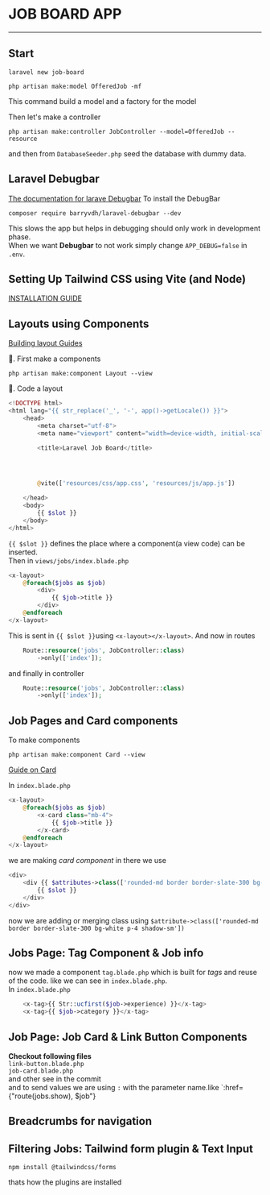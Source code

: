 # JOB BOARD APP

<hr>

## Start

```
laravel new job-board
```

```
php artisan make:model OfferedJob -mf
```

This command build a model and a factory for the model

Then let's make a controller

```
php artisan make:controller JobController --model=OfferedJob --resource
```

and then from `DatabaseSeeder.php` seed the database with dummy data.

## Laravel Debugbar

[The documentation for larave Debugbar](https://github.com/barryvdh/laravel-debugbar?tab=readme-ov-file#debugbar-for-laravel)
To install the DebugBar

```
composer require barryvdh/laravel-debugbar --dev
```

This slows the app but helps in debugging should only work in development phase.  
When we want **Debugbar** to not work simply change `APP_DEBUG=false` in `.env`.

## Setting Up Tailwind CSS using Vite (and Node)

[INSTALLATION GUIDE](https://tailwindcss.com/docs/installation/framework-guides/laravel/vite)

## Layouts using Components

[Building layout Guides](https://laravel.com/docs/11.x/blade#building-layouts)

🚀. First make a components

```
php artisan make:component Layout --view
```

🚀. Code a layout

```php
<!DOCTYPE html>
<html lang="{{ str_replace('_', '-', app()->getLocale()) }}">
    <head>
        <meta charset="utf-8">
        <meta name="viewport" content="width=device-width, initial-scale=1">

        <title>Laravel Job Board</title>




        @vite(['resources/css/app.css', 'resources/js/app.js'])

    </head>
    <body>
        {{ $slot }}
    </body>
</html>
```

`{{ $slot }}` defines the place where a component(a view code) can be inserted.  
Then in `views/jobs/index.blade.php`

```php
<x-layout>
    @foreach($jobs as $job)
        <div>
            {{ $job->title }}
        </div>
    @endforeach
</x-layout>
```

This is sent in `{{ $slot }}`using `<x-layout></x-layout>`. And now in routes

```php
    Route::resource('jobs', JobController::class)
        ->only(['index']);
```

and finally in controller

```php
    Route::resource('jobs', JobController::class)
        ->only(['index']);
```

## Job Pages and Card components

To make components

```
php artisan make:component Card --view
```

[Guide on Card](https://laravel.com/docs/11.x/blade#components)

In `index.blade.php`

```php
<x-layout>
    @foreach($jobs as $job)
        <x-card class="mb-4">
            {{ $job->title }}
        </x-card>
    @endforeach
</x-layout>

```

we are making _card component_ in there we use

```php
<div>
    <div {{ $attributes->class(['rounded-md border border-slate-300 bg-white p-4 shadow-sm']) }}>
        {{ $slot }}
    </div>
</div>
```

now we are adding or merging class using `$attribute->class(['rounded-md border border-slate-300 bg-white p-4 shadow-sm'])`

## Jobs Page: Tag Component & Job info

now we made a component `tag.blade.php` which is built for _tags_ and reuse of the code. like we can see in `index.blade.php`.  
In `index.blade.php`

```php
    <x-tag>{{ Str::ucfirst($job->experience) }}</x-tag>
    <x-tag>{{ $job->category }}</x-tag>
```

## Job Page: Job Card & Link Button Components

**Checkout following files**  
`link-button.blade.php`  
`job-card.blade.php`  
and other see in the commit  
and to send values we are using `:` with the parameter name.like `:href={"route(jobs.show), $job"}

## Breadcrumbs for navigation

## Filtering Jobs: Tailwind form plugin & Text Input

```
npm install @tailwindcss/forms
```

thats how the plugins are installed

